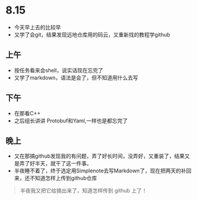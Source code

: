 # 8.15

- 今天早上去的比较早
- 又学了会git，结果发现远地仓库用的码云，又重新找的教程学github


## 上午
- 按任务看来会shell，说实话现在忘完了
- 又学了markdown，语法是会了，但不知道用什么去写



## 下午
- 在那看C++
- 之后组长讲讲 Protobuf和Yaml,一样也是都忘完了



## 晚上
- 又在那搞github发现我的有问题，弄了好长时间，没弄好，又重装了，结果又是弄了好半天，就干了这一件事。
- 半夜睡不着了，终于选定用Simplenote去写Markdown了，现在把两天的补回来，还不知道怎样上传到github仓库

>半夜我又把它给搞出来了，知道怎样传到 github 上了！

